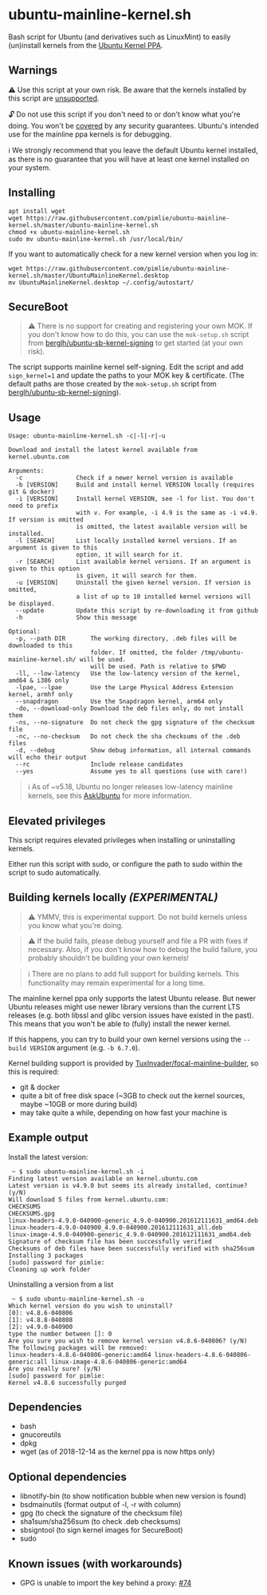 # ubuntu-mainline-kernel.sh

Bash script for Ubuntu (and derivatives such as LinuxMint) to easily (un)install kernels from the [Ubuntu Kernel PPA](https://kernel.ubuntu.com/~kernel-ppa/mainline/).

## Warnings

:warning: Use this script at your own risk. Be aware that the kernels installed by this script are [unsupported](https://wiki.ubuntu.com/Kernel/MainlineBuilds#Support_.28BEWARE:_there_is_none.29).

:unlock: Do not use this script if you don't need to or don't know what you're doing. You won't be [covered](https://github.com/pimlie/ubuntu-mainline-kernel.sh/issues/32) by any security guarantees.
Ubuntu's intended use for the mainline ppa kernels is for debugging.

:information_source: We strongly recommend that you leave the default Ubuntu kernel installed, as there is no guarantee that you will have at least one kernel installed on your system.

## Installing
```
apt install wget
wget https://raw.githubusercontent.com/pimlie/ubuntu-mainline-kernel.sh/master/ubuntu-mainline-kernel.sh
chmod +x ubuntu-mainline-kernel.sh
sudo mv ubuntu-mainline-kernel.sh /usr/local/bin/
```

If you want to automatically check for a new kernel version when you log in:
```
wget https://raw.githubusercontent.com/pimlie/ubuntu-mainline-kernel.sh/master/UbuntuMainlineKernel.desktop
mv UbuntuMainlineKernel.desktop ~/.config/autostart/
```

## SecureBoot

> :warning: There is no support for creating and registering your own MOK. If you don't know how to do this, you can use the `mok-setup.sh` script from
> [berglh/ubuntu-sb-kernel-signing](https://github.com/berglh/ubuntu-sb-kernel-signing) to get started (at your own risk).

The script supports mainline kernel self-signing. Edit the script and add `sign_kernel=1` and update the paths to your MOK key & certificate.
(The default paths are those created by the `mok-setup.sh` script from [berglh/ubuntu-sb-kernel-signing](https://github.com/berglh/ubuntu-sb-kernel-signing)).

## Usage
```
Usage: ubuntu-mainline-kernel.sh -c|-l|-r|-u

Download and install the latest kernel available from kernel.ubuntu.com

Arguments:
  -c               Check if a newer kernel version is available
  -b [VERSION]     Build and install kernel VERSION locally (requires git & docker)
  -i [VERSION]     Install kernel VERSION, see -l for list. You don't need to prefix
                   with v. For example, -i 4.9 is the same as -i v4.9. If version is omitted
                   is omitted, the latest available version will be installed.
  -l [SEARCH]      List locally installed kernel versions. If an argument is given to this
                   option, it will search for it.
  -r [SEARCH]      List available kernel versions. If an argument is given to this option
                   is given, it will search for them.
  -u [VERSION]     Uninstall the given kernel version. If version is omitted,
                   a list of up to 10 installed kernel versions will be displayed.
  --update         Update this script by re-downloading it from github
  -h               Show this message

Optional:
  -p, --path DIR       The working directory, .deb files will be downloaded to this
                       folder. If omitted, the folder /tmp/ubuntu-mainline-kernel.sh/ will be used.
                       will be used. Path is relative to $PWD
  -ll, --low-latency   Use the low-latency version of the kernel, amd64 & i386 only
  -lpae, --lpae        Use the Large Physical Address Extension kernel, armhf only
  --snapdragon         Use the Snapdragon kernel, arm64 only
  -do, --download-only Download the deb files only, do not install them
  -ns, --no-signature  Do not check the gpg signature of the checksum file
  -nc, --no-checksum   Do not check the sha checksums of the .deb files
  -d, --debug          Show debug information, all internal commands will echo their output
  --rc                 Include release candidates
  --yes                Assume yes to all questions (use with care!)
```

> :information_source: As of ~v5.18, Ubuntu no longer releases low-latency mainline kernels, see this
> [AskUbuntu](https://askubuntu.com/questions/1397410/where-are-latest-mainline-low-latency-kernel-packages) for more information.

## Elevated privileges

This script requires elevated privileges when installing or uninstalling kernels.

Either run this script with sudo, or configure the path to sudo within the script to sudo automatically.

## Building kernels locally *(EXPERIMENTAL)*

> :warning: YMMV, this is experimental support. Do not build kernels unless you know what you're doing.

> :warning: If the build fails, please debug yourself and file a PR with fixes if necessary.
> Also, if you don't know how to debug the build failure, you probably shouldn't be building your own kernels!

> :information_source: There are no plans to add full support for building kernels. This functionality may remain experimental for a long time.

The mainline kernel ppa only supports the latest Ubuntu release. But newer Ubuntu releases might use newer library versions than the current LTS releases
(e.g. both libssl and glibc version issues have existed in the past). This means that you won't be able to (fully) install the newer kernel.

If this happens, you can try to build your own kernel versions using the `--build VERSION` argument (e.g. `-b 6.7.0`).

Kernel building support is provided by [TuxInvader/focal-mainline-builder](https://github.com/TuxInvader/focal-mainline-builder), so this is required:

- git & docker
- quite a bit of free disk space (~3GB to check out the kernel sources, maybe ~10GB or more during build)
- may take quite a while, depending on how fast your machine is

## Example output

Install the latest version:
```
 ~ $ sudo ubuntu-mainline-kernel.sh -i
Finding latest version available on kernel.ubuntu.com
Latest version is v4.9.0 but seems its already installed, continue? (y/N)
Will download 5 files from kernel.ubuntu.com:
CHECKSUMS
CHECKSUMS.gpg
linux-headers-4.9.0-040900-generic_4.9.0-040900.201612111631_amd64.deb
linux-headers-4.9.0-040900_4.9.0-040900.201612111631_all.deb
linux-image-4.9.0-040900-generic_4.9.0-040900.201612111631_amd64.deb
Signature of checksum file has been successfully verified
Checksums of deb files have been successfully verified with sha256sum
Installing 3 packages
[sudo] password for pimlie:
Cleaning up work folder
```
Uninstalling a version from a list
```
 ~ $ sudo ubuntu-mainline-kernel.sh -u
Which kernel version do you wish to uninstall?
[0]: v4.8.6-040806
[1]: v4.8.8-040808
[2]: v4.9.0-040900
type the number between []: 0
Are you sure you wish to remove kernel version v4.8.6-040806? (y/N)
The following packages will be removed:
linux-headers-4.8.6-040806-generic:amd64 linux-headers-4.8.6-040806-generic:all linux-image-4.8.6-040806-generic:amd64
Are you really sure? (y/N)
[sudo] password for pimlie:
Kernel v4.8.6 successfully purged
```

## Dependencies

* bash
* gnucoreutils
* dpkg
* wget (as of 2018-12-14 as the kernel ppa is now https only)

## Optional dependencies

* libnotify-bin (to show notification bubble when new version is found)
* bsdmainutils (format output of -l, -r with column)
* gpg (to check the signature of the checksum file)
* sha1sum/sha256sum (to check .deb checksums)
* sbsigntool (to sign kernel images for SecureBoot)
* sudo

## Known issues (with workarounds)
- GPG is unable to import the key behind a proxy: [#74](https://github.com/pimlie/ubuntu-mainline-kernel.sh/issues/74)
